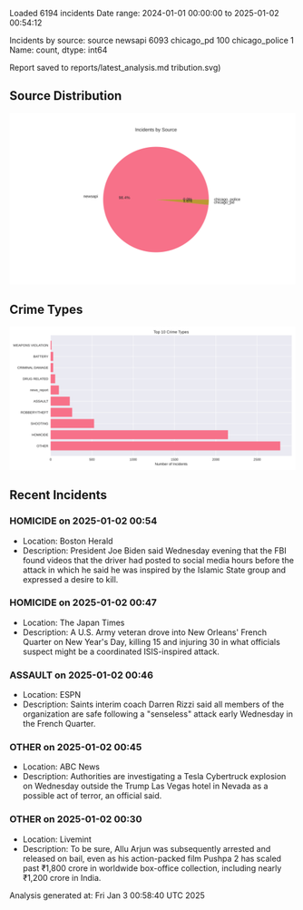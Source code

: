 
Loaded 6194 incidents
Date range: 2024-01-01 00:00:00 to 2025-01-02 00:54:12

Incidents by source:
source
newsapi           6093
chicago_pd         100
chicago_police       1
Name: count, dtype: int64

Report saved to reports/latest_analysis.md
tribution.svg)

## Source Distribution
![Source Distribution](images/source_distribution.svg)

## Crime Types
![Crime Types](images/crime_types.svg)

## Recent Incidents

### HOMICIDE on 2025-01-02 00:54
- Location: Boston Herald
- Description: President Joe Biden said Wednesday evening that the FBI found videos that the driver had posted to social media hours before the attack in which he said he was inspired by the Islamic State group and expressed a desire to kill.


### HOMICIDE on 2025-01-02 00:47
- Location: The Japan Times
- Description: A U.S. Army veteran drove into New Orleans' French Quarter on New Year's Day, killing 15 and injuring 30 in what officials suspect might be a coordinated ISIS-inspired attack.


### ASSAULT on 2025-01-02 00:46
- Location: ESPN
- Description: Saints interim coach Darren Rizzi said all members of the organization are safe following a "senseless" attack early Wednesday in the French Quarter.


### OTHER on 2025-01-02 00:45
- Location: ABC News
- Description: Authorities are investigating a Tesla Cybertruck explosion on Wednesday outside the Trump Las Vegas hotel in Nevada as a possible act of terror, an official said.


### OTHER on 2025-01-02 00:30
- Location: Livemint
- Description: To be sure, Allu Arjun was subsequently arrested and released on bail, even as his action-packed film Pushpa 2 has scaled past  ₹1,800 crore in worldwide box-office collection, including nearly  ₹1,200 crore in India.

Analysis generated at: Fri Jan  3 00:58:40 UTC 2025
